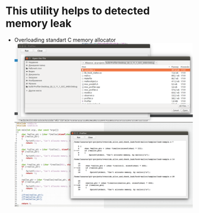 # This utility helps to detected memory leak
* Overloading standart C memory allocator
![alt text](https://github.com/54markov/override_alloc_and_check_leak/blob/master/qt-mem-profiler/images/open-dialog.png)
![alt text](https://github.com/54markov/override_alloc_and_check_leak/blob/master/qt-mem-profiler/images/leak-result.png)
